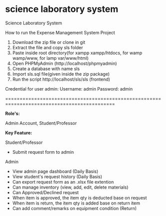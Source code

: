 # science laboratory system
Science Laboratory System

How to run the Expense Management System  Project
1. Download the  zip file or clone in git
2. Extract the file and copy sls folder
3. Paste inside root directory(for xampp xampp/htdocs, for wamp wamp/www, for lamp var/www/html)
4. Open PHPMyAdmin (http://localhost/phpmyadmin)
5. Create a database with name sls 
6. Import sls.sql file(given inside the zip package)
7. Run the script http://localhost/sls/sls (frontend)

Credential for user admin:
Username: admin
Password: admin

============================================================================================

**Role's:**

Admin Account, Student/Professor

**Key Feature:**

Student/Professor
 - Submit request form to admin

Admin
- View admin page dashboard (Daily Basis)
- View student's request history (Daily Basis)
- Can export request form as an .xlsx file extention
- Can manage inventory (view, add, edit, delete materials)
- Can Approved/Declined request
- When item is approved, the item qty is deducted base on request
- When item is return, the item qty is added base on return item
- Can add comment/remarks on equipment condition (Return)
